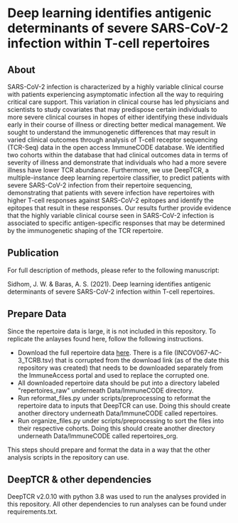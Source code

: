 # Deep learning identifies antigenic determinants of severe SARS-CoV-2 infection within T-cell repertoires

## About
SARS-CoV-2 infection is characterized by a highly variable clinical course with patients experiencing asymptomatic infection all the way to requiring critical care support. This variation in clinical course has led physicians and scientists to study covariates that may predispose certain individuals to more severe clinical courses in hopes of either identifying these individuals early in their course of illness or directing better medical management. We sought to understand the immunogenetic differences that may result in varied clinical outcomes through analysis of T-cell receptor sequencing (TCR-Seq) data in the open access ImmuneCODE database. We identified two cohorts within the database that had clinical outcomes data in terms of severity of illness and demonstrate that individuals who had a more severe illness have lower TCR abundance. Furthermore, we use DeepTCR, a multiple-instance deep learning repertoire classifier, to predict patients with severe SARS-CoV-2 infection from their repertoire sequencing, demonstrating that patients with severe infection have repertoires with higher T-cell responses against SARS-CoV-2 epitopes and identify the epitopes that result in these responses. Our results further provide evidence that the highly variable clinical course seen in SARS-CoV-2 infection is associated to specific antigen-specific responses that may be determined by the immunogenetic shaping of the TCR repertoire.

## Publication
For full description of methods, please refer to the following manuscript:

Sidhom, J. W. & Baras, A. S. (2021). Deep learning identifies antigenic determinants of severe SARS-CoV-2 infection within T-cell repertoires.

## Prepare Data
Since the repertoire data is large, it is not included in this repository. To replicate the anlayses found here, follow the following instructions.
 
 - Download the full repertoire data [here](https://clients.adaptivebiotech.com/pub/covid-2020). There is a file (INCOV067-AC-3_TCRB.tsv) that is corrupted from the download link (as of the date this repository was created) that needs to be downloaded separately from the ImmuneAccess portal and used to replace the corrupted one. 
 - All downloaded repertoire data should be put into a directory labeled "repertoires_raw" underneath Data/ImmuneCODE directory.
 - Run reformat_files.py under scripts/preprocessing to reformat the repertoire data to inputs that DeepTCR can use. Doing this should create another directory underneath Data/ImmuneCODE called repertoires.
 - Run organize_files.py under scripts/preprocessing to sort the files into their respective cohorts. Doing this should create another directory underneath Data/ImmuneCODE called repertoires_org.
 
 This steps should prepare and format the data in a way that the other analysis scripts in the repository can use.
 
## DeepTCR & other dependencies

DeepTCR v2.0.10 with python 3.8 was used to run the analyses provided in this repository. All other dependencies to run analyses can be found under requirements.txt.

